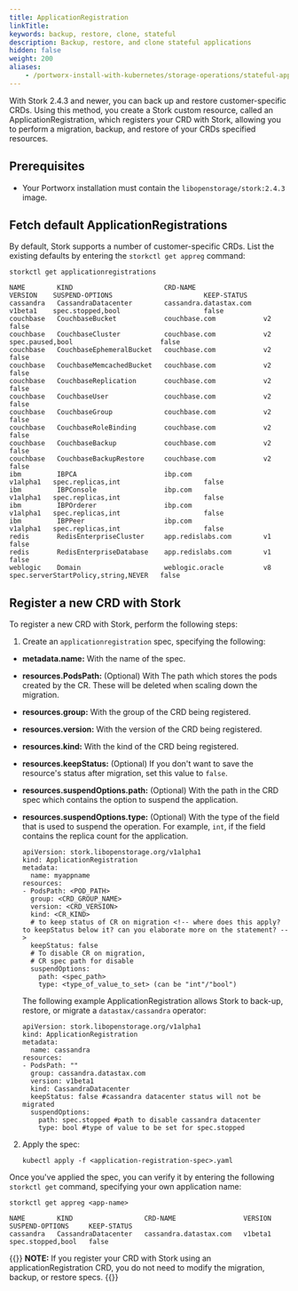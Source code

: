 ```yaml
---
title: ApplicationRegistration
linkTitle: 
keywords: backup, restore, clone, stateful
description: Backup, restore, and clone stateful applications
hidden: false
weight: 200
aliases:
    - /portworx-install-with-kubernetes/storage-operations/stateful-applications/application-registration/
---
```

With Stork 2.4.3 and newer, you can back up and restore customer-specific CRDs. Using this method, you create a Stork custom resource, called an ApplicationRegistration, which registers your CRD with Stork, allowing you to perform a migration, backup, and restore of your CRDs specified resources. 

## Prerequisites

* Your Portworx installation must contain the `libopenstorage/stork:2.4.3` image. 

## Fetch default ApplicationRegistrations

By default, Stork supports a number of customer-specific CRDs. List the existing defaults by entering the `storkctl get appreg` command:

```text
storkctl get applicationregistrations
```
```output
NAME        KIND                       CRD-NAME                 VERSION    SUSPEND-OPTIONS                       KEEP-STATUS
cassandra   CassandraDatacenter        cassandra.datastax.com   v1beta1    spec.stopped,bool                     false
couchbase   CouchbaseBucket            couchbase.com            v2                                               false
couchbase   CouchbaseCluster           couchbase.com            v2         spec.paused,bool                      false
couchbase   CouchbaseEphemeralBucket   couchbase.com            v2                                               false
couchbase   CouchbaseMemcachedBucket   couchbase.com            v2                                               false
couchbase   CouchbaseReplication       couchbase.com            v2                                               false
couchbase   CouchbaseUser              couchbase.com            v2                                               false
couchbase   CouchbaseGroup             couchbase.com            v2                                               false
couchbase   CouchbaseRoleBinding       couchbase.com            v2                                               false
couchbase   CouchbaseBackup            couchbase.com            v2                                               false
couchbase   CouchbaseBackupRestore     couchbase.com            v2                                               false
ibm         IBPCA                      ibp.com                  v1alpha1   spec.replicas,int                     false
ibm         IBPConsole                 ibp.com                  v1alpha1   spec.replicas,int                     false
ibm         IBPOrderer                 ibp.com                  v1alpha1   spec.replicas,int                     false
ibm         IBPPeer                    ibp.com                  v1alpha1   spec.replicas,int                     false
redis       RedisEnterpriseCluster     app.redislabs.com        v1                                               false
redis       RedisEnterpriseDatabase    app.redislabs.com        v1                                               false
weblogic    Domain                     weblogic.oracle          v8         spec.serverStartPolicy,string,NEVER   false
```

## Register a new CRD with Stork

To register a new CRD with Stork, perform the following steps: 

1. Create an `applicationregistration` spec, specifying the following:

  * **metadata.name:** With the name of the spec. 
  * **resources.PodsPath:** (Optional) With The path which stores the pods created by the CR. These will be deleted when scaling down the migration.
  * **resources.group:** With the group of the CRD being registered.
  * **resources.version:** With the version of the CRD being registered.
  * **resources.kind:** With the kind of the CRD being registered. 
  * **resources.keepStatus:** (Optional) If you don't want to save the resource's status after migration, set this value to `false`.
  * **resources.suspendOptions.path:** (Optional) With the path in the CRD spec which contains the option to suspend the application.
  * **resources.suspendOptions.type:** (Optional) With the type of the field that is used to suspend the operation. For example, `int`, if the field contains the replica count for the application.

       ```text
       apiVersion: stork.libopenstorage.org/v1alpha1
       kind: ApplicationRegistration
       metadata:
         name: myappname
       resources:
       - PodsPath: <POD_PATH> 
         group: <CRD_GROUP_NAME>
         version: <CRD_VERSION>
         kind: <CR_KIND>
         # to keep status of CR on migration <!-- where does this apply? to keepStatus below it? can you elaborate more on the statement? -->
         keepStatus: false
         # To disable CR on migration, 
         # CR spec path for disable 
         suspendOptions:
           path: <spec_path>
           type: <type_of_value_to_set> (can be "int"/"bool")
       ```

    The following example ApplicationRegistration allows Stork to back-up, restore, or migrate a `datastax/cassandra` operator: 

    ```text
    apiVersion: stork.libopenstorage.org/v1alpha1
    kind: ApplicationRegistration
    metadata:
      name: cassandra
    resources:
    - PodsPath: ""
      group: cassandra.datastax.com
      version: v1beta1
      kind: CassandraDatacenter
      keepStatus: false #cassandra datacenter status will not be migrated
      suspendOptions:
        path: spec.stopped #path to disable cassandra datacenter
        type: bool #type of value to be set for spec.stopped
    ```

2. Apply the spec:

    ```text
    kubectl apply -f <application-registration-spec>.yaml
    ```

Once you've applied the spec, you can verify it by entering the following `storkctl get` command, specifying your own application name:

```text
storkctl get appreg <app-name>
```
```output
NAME        KIND                  CRD-NAME                 VERSION   SUSPEND-OPTIONS     KEEP-STATUS
cassandra   CassandraDatacenter   cassandra.datastax.com   v1beta1   spec.stopped,bool   false
``` 

{{<info>}}
**NOTE:** If you register your CRD with Stork using an applicationRegistration CRD, you do not need to modify the migration, backup, or restore specs.
{{</info>}}
